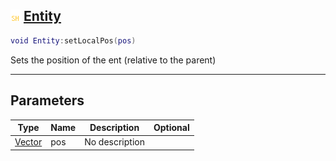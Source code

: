 ## ![shared](.gitbook/assets/shared.png) [Entity](home/Entity)



```lua
void Entity:setLocalPos(pos)
```

Sets the position of the ent (relative to the parent)

------
## Parameters

| Type   | Name | Description | Optional |
| ------ | ---- | ----------- | -------: |
| [Vector](home/Vector) | pos | No description |  |


